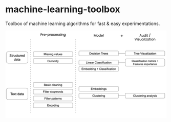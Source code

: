 # machine-learning-toolbox
Toolbox of machine learning algorithms for fast &amp; easy experimentations.

![archi](./archi.png)

